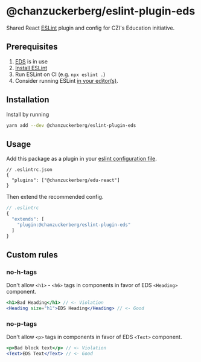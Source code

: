 # @chanzuckerberg/eslint-plugin-eds

Shared React [ESLint](https://eslint.org/) plugin and config for CZI's Education initiative.

## Prerequisites

1. [EDS](https://github.com/chanzuckerberg/edu-design-system) is in use
2. [Install ESLint](https://eslint.org/docs/latest/user-guide/getting-started#installation-and-usage)
3. Run ESLint on CI (e.g. `npx eslint .`)
4. Consider running ESLint [in your editor(s)](https://eslint.org/docs/latest/user-guide/integrations).

## Installation

Install by running

```sh
yarn add --dev @chanzuckerberg/eslint-plugin-eds
```

## Usage

Add this package as a plugin in your [eslint configuration file](https://eslint.org/docs/latest/user-guide/configuring/configuration-files).

```jsonc
// .eslintrc.json
{
  "plugins": ["@chanzuckerberg/edu-react"]
}
```

Then extend the recommended config.

```js
// .eslintrc
{
  "extends": [
    "plugin:@chanzuckerberg/eslint-plugin-eds"
  ]
}
```

## Custom rules

### no-h-tags

Don't allow `<h1>` - `<h6>` tags in components in favor of EDS `<Heading>` component.

```jsx
<h1>Bad Heading</h1> // <- Violation
<Heading size="h1">EDS Heading</Heading> // <- Good
```

### no-p-tags

Don't allow `<p>` tags in components in favor of EDS `<Text>` component.

```jsx
<p>Bad block text</p> // <- Violation
<Text>EDS Text</Text> // <- Good
```
